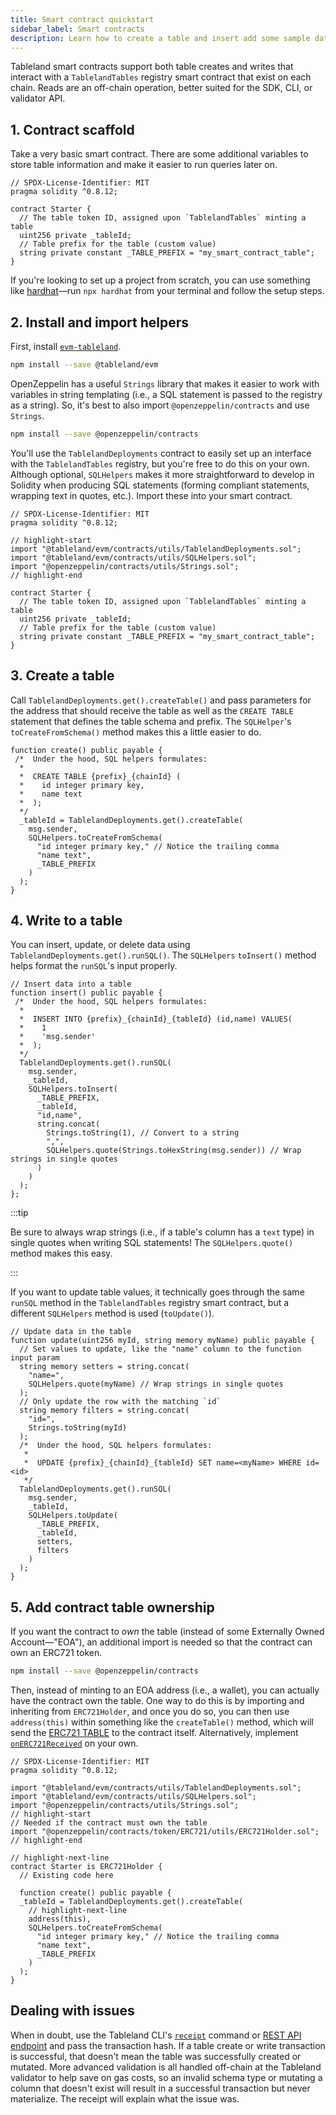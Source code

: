 ```yaml
---
title: Smart contract quickstart
sidebar_label: Smart contracts
description: Learn how to create a table and insert add some sample data using the Solidity.
---
```


Tableland smart contracts support both table creates and writes that interact with a `TablelandTables` registry smart contract that exist on each chain. Reads are an off-chain operation, better suited for the SDK, CLI, or validator API.

## 1. Contract scaffold

Take a very basic smart contract. There are some additional variables to store table information and make it easier to run queries later on.

```solidity
// SPDX-License-Identifier: MIT
pragma solidity ^0.8.12;

contract Starter {
  // The table token ID, assigned upon `TablelandTables` minting a table
  uint256 private _tableId;
  // Table prefix for the table (custom value)
  string private constant _TABLE_PREFIX = "my_smart_contract_table";
}
```

If you're looking to set up a project from scratch, you can use something like [hardhat](https://hardhat.org/tutorial/creating-a-new-hardhat-project)—run `npx hardhat` from your terminal and follow the setup steps.

## 2. Install and import helpers

First, install [`evm-tableland`](https://github.com/tablelandnetwork/evm-tableland).

```bash npm2yarn
npm install --save @tableland/evm
```

OpenZeppelin has a useful `Strings` library that makes it easier to work with variables in string templating (i.e., a SQL statement is passed to the registry as a string). So, it's best to also import `@openzeppelin/contracts` and use `Strings`.

```bash npm2yarn
npm install --save @openzeppelin/contracts
```

You'll use the `TablelandDeployments` contract to easily set up an interface with the `TablelandTables` registry, but you're free to do this on your own. Although optional, `SQLHelpers` makes it more straightforward to develop in Solidity when producing SQL statements (forming compliant statements, wrapping text in quotes, etc.). Import these into your smart contract.

```solidity
// SPDX-License-Identifier: MIT
pragma solidity ^0.8.12;

// highlight-start
import "@tableland/evm/contracts/utils/TablelandDeployments.sol";
import "@tableland/evm/contracts/utils/SQLHelpers.sol";
import "@openzeppelin/contracts/utils/Strings.sol";
// highlight-end

contract Starter {
  // The table token ID, assigned upon `TablelandTables` minting a table
  uint256 private _tableId;
  // Table prefix for the table (custom value)
  string private constant _TABLE_PREFIX = "my_smart_contract_table";
}
```

## 3. Create a table

Call `TablelandDeployments.get().createTable()` and pass parameters for the address that should receive the table as well as the `CREATE TABLE` statement that defines the table schema and prefix. The `SQLHelper`'s `toCreateFromSchema()` method makes this a little easier to do.

```solidity
function create() public payable {
 /*  Under the hood, SQL helpers formulates:
  *
  *  CREATE TABLE {prefix}_{chainId} (
  *    id integer primary key,
  *    name text
  *  );
  */
  _tableId = TablelandDeployments.get().createTable(
    msg.sender,
    SQLHelpers.toCreateFromSchema(
      "id integer primary key," // Notice the trailing comma
      "name text",
      _TABLE_PREFIX
    )
  );
}
```

## 4. Write to a table

You can insert, update, or delete data using `TablelandDeployments.get().runSQL()`. The `SQLHelpers` `toInsert()` method helps format the `runSQL`'s input properly.

```solidity
// Insert data into a table
function insert() public payable {
 /*  Under the hood, SQL helpers formulates:
  *
  *  INSERT INTO {prefix}_{chainId}_{tableId} (id,name) VALUES(
  *    1
  *    'msg.sender'
  *  );
  */
  TablelandDeployments.get().runSQL(
    msg.sender,
    _tableId,
    SQLHelpers.toInsert(
      _TABLE_PREFIX,
      _tableId,
      "id,name",
      string.concat(
        Strings.toString(1), // Convert to a string
        ",",
        SQLHelpers.quote(Strings.toHexString(msg.sender)) // Wrap strings in single quotes
      )
    )
  );
};
```

:::tip

Be sure to always wrap strings (i.e., if a table's column has a `text` type) in single quotes when writing SQL statements! The `SQLHelpers.quote()` method makes this easy.

:::

If you want to update table values, it technically goes through the same `runSQL` method in the `TablelandTables` registry smart contract, but a different `SQLHelpers` method is used (`toUpdate()`).

```solidity
// Update data in the table
function update(uint256 myId, string memory myName) public payable {
  // Set values to update, like the "name" column to the function input param
  string memory setters = string.concat(
    "name=",
    SQLHelpers.quote(myName) // Wrap strings in single quotes
  );
  // Only update the row with the matching `id`
  string memory filters = string.concat(
    "id=",
    Strings.toString(myId)
  );
  /*  Under the hood, SQL helpers formulates:
   *
   *  UPDATE {prefix}_{chainId}_{tableId} SET name=<myName> WHERE id=<id>
   */
  TablelandDeployments.get().runSQL(
    msg.sender,
    _tableId,
    SQLHelpers.toUpdate(
      _TABLE_PREFIX,
      _tableId,
      setters,
      filters
    )
  );
}
```

## 5. Add contract table ownership

If you want the contract to _own_ the table (instead of some Externally Owned Account—"EOA"), an additional import is needed so that the contract can own an ERC721 token.

```bash npm2yarn
npm install --save @openzeppelin/contracts
```

Then, instead of minting to an EOA address (i.e., a wallet), you can actually have the contract own the table. One way to do this is by importing and inheriting from `ERC721Holder`, and once you do so, you can then use `address(this)` within something like the `createTable()` method, which will send the [ERC721 TABLE](https://opensea.io/collection/tableland-tables) to the contract itself. Alternatively, implement [`onERC721Received`](https://github.com/binodnp/openzeppelin-solidity/blob/master/docs/ERC721Holder.md#onerc721received) on your own.

```solidity
// SPDX-License-Identifier: MIT
pragma solidity ^0.8.12;

import "@tableland/evm/contracts/utils/TablelandDeployments.sol";
import "@tableland/evm/contracts/utils/SQLHelpers.sol";
import "@openzeppelin/contracts/utils/Strings.sol";
// highlight-start
// Needed if the contract must own the table
import "@openzeppelin/contracts/token/ERC721/utils/ERC721Holder.sol";
// highlight-end

// highlight-next-line
contract Starter is ERC721Holder {
  // Existing code here

  function create() public payable {
  _tableId = TablelandDeployments.get().createTable(
    // highlight-next-line
    address(this),
    SQLHelpers.toCreateFromSchema(
      "id integer primary key," // Notice the trailing comma
      "name text",
      _TABLE_PREFIX
    )
  );
}
```

## Dealing with issues

When in doubt, use the Tableland CLI's [`receipt`](/guides/cli/commands#receipt) command or [REST API endpoint](api-quickstart#3-get-other-table-info) and pass the transaction hash. If a table create or write transaction is successful, that doesn't mean the table was successfully created or mutated. More advanced validation is all handled off-chain at the Tableland validator to help save on gas costs, so an invalid schema type or mutating a column that doesn't exist will result in a successful transaction but never materialize. The receipt will explain what the issue was.
